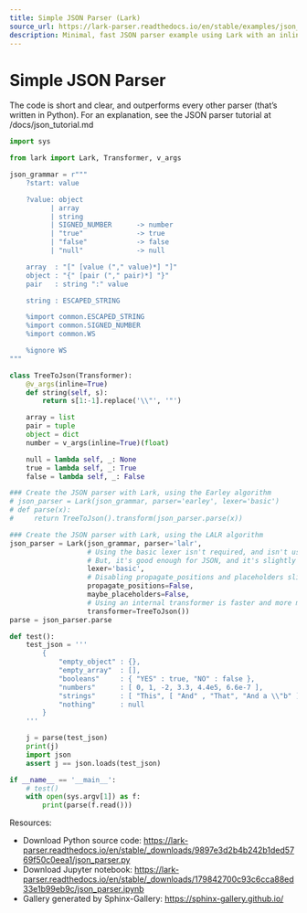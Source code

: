 ```yaml
---
title: Simple JSON Parser (Lark)
source_url: https://lark-parser.readthedocs.io/en/stable/examples/json_parser.html
description: Minimal, fast JSON parser example using Lark with an inline Transformer and LALR parser settings.
---
```


# Simple JSON Parser

The code is short and clear, and outperforms every other parser (that’s written in Python). For an explanation, see the JSON parser tutorial at /docs/json_tutorial.md

```python
import sys

from lark import Lark, Transformer, v_args

json_grammar = r"""
    ?start: value

    ?value: object
          | array
          | string
          | SIGNED_NUMBER      -> number
          | "true"             -> true
          | "false"            -> false
          | "null"             -> null

    array  : "[" [value ("," value)*] "]"
    object : "{" [pair ("," pair)*] "}"
    pair   : string ":" value

    string : ESCAPED_STRING

    %import common.ESCAPED_STRING
    %import common.SIGNED_NUMBER
    %import common.WS

    %ignore WS
"""

class TreeToJson(Transformer):
    @v_args(inline=True)
    def string(self, s):
        return s[1:-1].replace('\\"', '"')

    array = list
    pair = tuple
    object = dict
    number = v_args(inline=True)(float)

    null = lambda self, _: None
    true = lambda self, _: True
    false = lambda self, _: False

### Create the JSON parser with Lark, using the Earley algorithm
# json_parser = Lark(json_grammar, parser='earley', lexer='basic')
# def parse(x):
#     return TreeToJson().transform(json_parser.parse(x))

### Create the JSON parser with Lark, using the LALR algorithm
json_parser = Lark(json_grammar, parser='lalr',
                   # Using the basic lexer isn't required, and isn't usually recommended.
                   # But, it's good enough for JSON, and it's slightly faster.
                   lexer='basic',
                   # Disabling propagate_positions and placeholders slightly improves speed
                   propagate_positions=False,
                   maybe_placeholders=False,
                   # Using an internal transformer is faster and more memory efficient
                   transformer=TreeToJson())
parse = json_parser.parse

def test():
    test_json = '''
        {
            "empty_object" : {},
            "empty_array"  : [],
            "booleans"     : { "YES" : true, "NO" : false },
            "numbers"      : [ 0, 1, -2, 3.3, 4.4e5, 6.6e-7 ],
            "strings"      : [ "This", [ "And" , "That", "And a \\"b" ] ],
            "nothing"      : null
        }
    '''

    j = parse(test_json)
    print(j)
    import json
    assert j == json.loads(test_json)

if __name__ == '__main__':
    # test()
    with open(sys.argv[1]) as f:
        print(parse(f.read()))
```

Resources:
- Download Python source code: https://lark-parser.readthedocs.io/en/stable/_downloads/9897e3d2b4b242b1ded5769f50c0eea1/json_parser.py
- Download Jupyter notebook: https://lark-parser.readthedocs.io/en/stable/_downloads/179842700c93c6cca88ed33e1b99eb9c/json_parser.ipynb
- Gallery generated by Sphinx-Gallery: https://sphinx-gallery.github.io/
